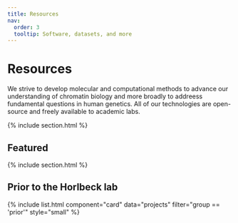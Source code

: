 ```yaml
---
title: Resources
nav:
  order: 3
  tooltip: Software, datasets, and more
---
```


# Resources

We strive to develop molecular and computational methods to advance our understanding of chromatin biology and more broadly to addreess fundamental questions in human genetics. All of our technologies are open-source and freely available to academic labs.

{% include section.html %}

## Featured

<!-- {% include list.html component="card" data="projects" filter="group == 'featured'" %} -->

{% include section.html %}

## Prior to the Horlbeck lab

{% include list.html component="card" data="projects" filter="group == 'prior'" style="small" %}
